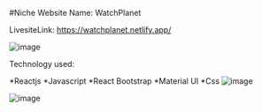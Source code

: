 #Niche Website Name: WatchPlanet

LivesiteLink: https://watchplanet.netlify.app/

![image](https://user-images.githubusercontent.com/58332260/141774519-945fea45-664c-43b3-b5ad-6178a63820fe.png)

Technology used:

*Reactjs
*Javascript
*React Bootstrap
*Material UI
*Css
![image](https://user-images.githubusercontent.com/58332260/141774836-61faff3d-4b57-47a0-bfab-5124dea6fc36.png)

![image](https://user-images.githubusercontent.com/58332260/141774870-14a17561-6b52-4a22-9df8-963a0e68a59a.png)
